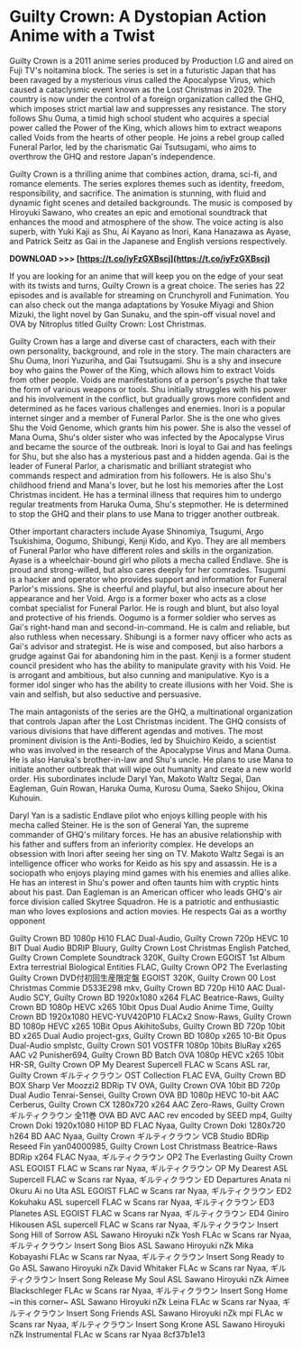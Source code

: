 
 
# Guilty Crown: A Dystopian Action Anime with a Twist
 
Guilty Crown is a 2011 anime series produced by Production I.G and aired on Fuji TV's noitamina block. The series is set in a futuristic Japan that has been ravaged by a mysterious virus called the Apocalypse Virus, which caused a cataclysmic event known as the Lost Christmas in 2029. The country is now under the control of a foreign organization called the GHQ, which imposes strict martial law and suppresses any resistance. The story follows Shu Ouma, a timid high school student who acquires a special power called the Power of the King, which allows him to extract weapons called Voids from the hearts of other people. He joins a rebel group called Funeral Parlor, led by the charismatic Gai Tsutsugami, who aims to overthrow the GHQ and restore Japan's independence.
 
Guilty Crown is a thrilling anime that combines action, drama, sci-fi, and romance elements. The series explores themes such as identity, freedom, responsibility, and sacrifice. The animation is stunning, with fluid and dynamic fight scenes and detailed backgrounds. The music is composed by Hiroyuki Sawano, who creates an epic and emotional soundtrack that enhances the mood and atmosphere of the show. The voice acting is also superb, with Yuki Kaji as Shu, Ai Kayano as Inori, Kana Hanazawa as Ayase, and Patrick Seitz as Gai in the Japanese and English versions respectively.
 
**DOWNLOAD &gt;&gt;&gt; [https://t.co/iyFzGXBscj](https://t.co/iyFzGXBscj)**


 
If you are looking for an anime that will keep you on the edge of your seat with its twists and turns, Guilty Crown is a great choice. The series has 22 episodes and is available for streaming on Crunchyroll and Funimation. You can also check out the manga adaptations by Yosuke Miyagi and Shion Mizuki, the light novel by Gan Sunaku, and the spin-off visual novel and OVA by Nitroplus titled Guilty Crown: Lost Christmas.

Guilty Crown has a large and diverse cast of characters, each with their own personality, background, and role in the story. The main characters are Shu Ouma, Inori Yuzuriha, and Gai Tsutsugami. Shu is a shy and insecure boy who gains the Power of the King, which allows him to extract Voids from other people. Voids are manifestations of a person's psyche that take the form of various weapons or tools. Shu initially struggles with his power and his involvement in the conflict, but gradually grows more confident and determined as he faces various challenges and enemies. Inori is a popular internet singer and a member of Funeral Parlor. She is the one who gives Shu the Void Genome, which grants him his power. She is also the vessel of Mana Ouma, Shu's older sister who was infected by the Apocalypse Virus and became the source of the outbreak. Inori is loyal to Gai and has feelings for Shu, but she also has a mysterious past and a hidden agenda. Gai is the leader of Funeral Parlor, a charismatic and brilliant strategist who commands respect and admiration from his followers. He is also Shu's childhood friend and Mana's lover, but he lost his memories after the Lost Christmas incident. He has a terminal illness that requires him to undergo regular treatments from Haruka Ouma, Shu's stepmother. He is determined to stop the GHQ and their plans to use Mana to trigger another outbreak.
 
Other important characters include Ayase Shinomiya, Tsugumi, Argo Tsukishima, Oogumo, Shibungi, Kenji Kido, and Kyo. They are all members of Funeral Parlor who have different roles and skills in the organization. Ayase is a wheelchair-bound girl who pilots a mecha called Endlave. She is proud and strong-willed, but also cares deeply for her comrades. Tsugumi is a hacker and operator who provides support and information for Funeral Parlor's missions. She is cheerful and playful, but also insecure about her appearance and her Void. Argo is a former boxer who acts as a close combat specialist for Funeral Parlor. He is rough and blunt, but also loyal and protective of his friends. Oogumo is a former soldier who serves as Gai's right-hand man and second-in-command. He is calm and reliable, but also ruthless when necessary. Shibungi is a former navy officer who acts as Gai's advisor and strategist. He is wise and composed, but also harbors a grudge against Gai for abandoning him in the past. Kenji is a former student council president who has the ability to manipulate gravity with his Void. He is arrogant and ambitious, but also cunning and manipulative. Kyo is a former idol singer who has the ability to create illusions with her Void. She is vain and selfish, but also seductive and persuasive.
 
The main antagonists of the series are the GHQ, a multinational organization that controls Japan after the Lost Christmas incident. The GHQ consists of various divisions that have different agendas and motives. The most prominent division is the Anti-Bodies, led by Shuichiro Keido, a scientist who was involved in the research of the Apocalypse Virus and Mana Ouma. He is also Haruka's brother-in-law and Shu's uncle. He plans to use Mana to initiate another outbreak that will wipe out humanity and create a new world order. His subordinates include Daryl Yan, Makoto Waltz Segai, Dan Eagleman, Guin Rowan, Haruka Ouma, Kurosu Ouma, Saeko Shijou, Okina Kuhouin.
 
Daryl Yan is a sadistic Endlave pilot who enjoys killing people with his mecha called Steiner. He is the son of General Yan, the supreme commander of GHQ's military forces. He has an abusive relationship with his father and suffers from an inferiority complex. He develops an obsession with Inori after seeing her sing on TV. Makoto Waltz Segai is an intelligence officer who works for Keido as his spy and assassin. He is a sociopath who enjoys playing mind games with his enemies and allies alike. He has an interest in Shu's power and often taunts him with cryptic hints about his past. Dan Eagleman is an American officer who leads GHQ's air force division called Skytree Squadron. He is a patriotic and enthusiastic man who loves explosions and action movies. He respects Gai as a worthy opponent
 
Guilty Crown BD 1080p Hi10 FLAC Dual-Audio,  Guilty Crown 720p HEVC 10 BIT Dual Audio BDRIP Bluury,  Guilty Crown Lost Christmas English Patched,  Guilty Crown Complete Soundtrack 320K,  Guilty Crown EGOIST 1st Album Extra terrestrial Biological Entities FLAC,  Guilty Crown OP2 The Everlasting Guilty Crown DVD付初回生産限定盤 EGOIST 320K,  Guilty Crown 00 Lost Christmas Commie D533E298 mkv,  Guilty Crown BD 720p Hi10 AAC Dual-Audio SCY,  Guilty Crown BD 1920x1080 x264 FLAC Beatrice-Raws,  Guilty Crown BD 1080p HEVC x265 10bit Opus Dual Audio Anime Time,  Guilty Crown BD 1920x1080 HEVC-YUV420P10 FLACx2 Snow-Raws,  Guilty Crown BD 1080p HEVC x265 10Bit Opus AkihitoSubs,  Guilty Crown BD 720p 10bit BD x265 Dual Audio project-gxs,  Guilty Crown BD 1080p x265 10-Bit Opus Dual-Audio smplstc,  Guilty Crown S01 VOSTFR 1080p 10bits BluRay x265 AAC v2 Punisher694,  Guilty Crown BD Batch OVA 1080p HEVC x265 10bit HR-SR,  Guilty Crown OP My Dearest Supercell FLAC w Scans ASL rar,  Guilty Crown ギルティクラウン OST Collection FLAC EVA,  Guilty Crown BD BOX Sharp Ver Moozzi2 BDRip TV OVA,  Guilty Crown OVA 10bit BD 720p Dual Audio Tenrai-Sensei,  Guilty Crown OVA BD 1080p HEVC 10-bit AAC Cerberus,  Guilty Crown CX 1280x720 x264 AAC Zero-Raws,  Guilty Crown ギルティクラウン 全11巻 OVA BD AVC AAC rev encoded by SEED mp4,  Guilty Crown Doki 1920x1080 Hi10P BD FLAC Nyaa,  Guilty Crown Doki 1280x720 h264 BD AAC Nyaa,  Guilty Crown ギルティクラウン VCB Studio BDRip Reseed Fin yan04000985,  Guilty Crown Lost Christmass Beatrice-Raws BDRip x264 FLAC Nyaa,  ギルティクラウン OP2 The Everlasting Guilty Crown ASL EGOIST FLAC w Scans rar Nyaa,  ギルティクラウン OP My Dearest ASL Supercell FLAC w Scans rar Nyaa,  ギルティクラウン ED Departures Anata ni Okuru Ai no Uta ASL EGOIST FLAC w Scans rar Nyaa,  ギルティクラウン ED2 Kokuhaku ASL supercell FLAC w Scans rar Nyaa,  ギルティクラウン ED3 Planetes ASL EGOIST FLAC w Scans rar Nyaa,  ギルティクラウン ED4 Giniro Hikousen ASL supercell FLAC w Scans rar Nyaa,  ギルティクラウン Insert Song Hill of Sorrow ASL Sawano Hiroyuki nZk Yosh FLAc w Scans rar Nyaa,  ギルティクラウン Insert Song Bios ASL Sawano Hiroyuki nZk Mika Kobayashi FLAc w Scans rar Nyaa,  ギルティクラウン Insert Song Ready to Go ASL Sawano Hiroyuki nZk David Whitaker FLAc w Scans rar Nyaa,  ギルティクラウン Insert Song Release My Soul ASL Sawano Hiroyuki nZk Aimee Blackschleger FLAc w Scans rar Nyaa,  ギルティクラウン Insert Song Home ~in this corner~ ASL Sawano Hiroyuki nZk Leina FLAc w Scans rar Nyaa,  ギルティクラウン Insert Song Friends ASL Sawano Hiroyuki nZk mpi FLAc w Scans rar Nyaa,  ギルティクラウン Insert Song Krone ASL Sawano Hiroyuki nZk Instrumental FLAc w Scans rar Nyaa
 8cf37b1e13
 
